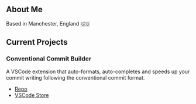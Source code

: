 <!-- # ![NameBanner](NameBanner.svg) -->

## About Me

Based in Manchester, England 🇬🇧

## Current Projects

### Conventional Commit Builder

A VSCode extension that auto-formats, auto-completes and speeds up your commit writing following the conventional commit format.

- [Repo](https://github.com/fletch-r/conventional-commit-builder)
- [VSCode Store](https://marketplace.visualstudio.com/items?itemName=fletch-r.conventional-commit-builder)
